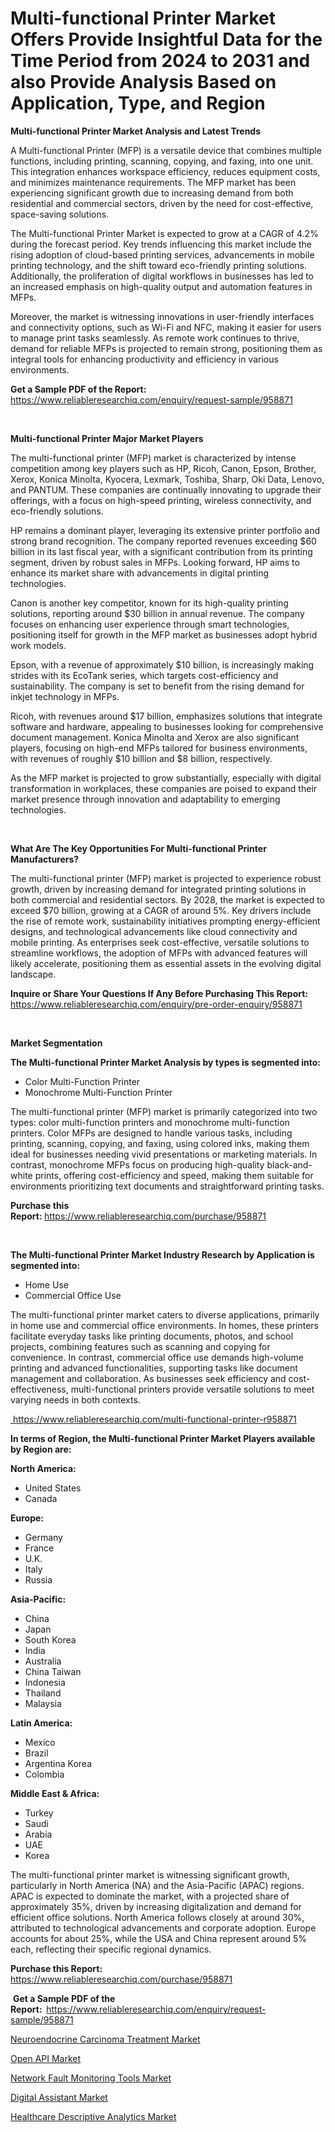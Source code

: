 <p><h1>Multi-functional Printer Market Offers Provide Insightful Data for the Time Period from 2024 to 2031 and also Provide Analysis Based on Application, Type, and Region</h1></p><p><strong>Multi-functional Printer Market Analysis and Latest Trends</strong></p>
<p><p>A Multi-functional Printer (MFP) is a versatile device that combines multiple functions, including printing, scanning, copying, and faxing, into one unit. This integration enhances workspace efficiency, reduces equipment costs, and minimizes maintenance requirements. The MFP market has been experiencing significant growth due to increasing demand from both residential and commercial sectors, driven by the need for cost-effective, space-saving solutions.</p><p>The Multi-functional Printer Market is expected to grow at a CAGR of 4.2% during the forecast period. Key trends influencing this market include the rising adoption of cloud-based printing services, advancements in mobile printing technology, and the shift toward eco-friendly printing solutions. Additionally, the proliferation of digital workflows in businesses has led to an increased emphasis on high-quality output and automation features in MFPs. </p><p>Moreover, the market is witnessing innovations in user-friendly interfaces and connectivity options, such as Wi-Fi and NFC, making it easier for users to manage print tasks seamlessly. As remote work continues to thrive, demand for reliable MFPs is projected to remain strong, positioning them as integral tools for enhancing productivity and efficiency in various environments.</p></p>
<p><strong>Get a Sample PDF of the Report:&nbsp;</strong> <a href="https://www.reliableresearchiq.com/enquiry/request-sample/958871">https://www.reliableresearchiq.com/enquiry/request-sample/958871</a></p>
<p>&nbsp;</p>
<p><strong>Multi-functional Printer Major Market Players</strong></p>
<p><p>The multi-functional printer (MFP) market is characterized by intense competition among key players such as HP, Ricoh, Canon, Epson, Brother, Xerox, Konica Minolta, Kyocera, Lexmark, Toshiba, Sharp, Oki Data, Lenovo, and PANTUM. These companies are continually innovating to upgrade their offerings, with a focus on high-speed printing, wireless connectivity, and eco-friendly solutions.</p><p>HP remains a dominant player, leveraging its extensive printer portfolio and strong brand recognition. The company reported revenues exceeding $60 billion in its last fiscal year, with a significant contribution from its printing segment, driven by robust sales in MFPs. Looking forward, HP aims to enhance its market share with advancements in digital printing technologies.</p><p>Canon is another key competitor, known for its high-quality printing solutions, reporting around $30 billion in annual revenue. The company focuses on enhancing user experience through smart technologies, positioning itself for growth in the MFP market as businesses adopt hybrid work models.</p><p>Epson, with a revenue of approximately $10 billion, is increasingly making strides with its EcoTank series, which targets cost-efficiency and sustainability. The company is set to benefit from the rising demand for inkjet technology in MFPs.</p><p>Ricoh, with revenues around $17 billion, emphasizes solutions that integrate software and hardware, appealing to businesses looking for comprehensive document management. Konica Minolta and Xerox are also significant players, focusing on high-end MFPs tailored for business environments, with revenues of roughly $10 billion and $8 billion, respectively.</p><p>As the MFP market is projected to grow substantially, especially with digital transformation in workplaces, these companies are poised to expand their market presence through innovation and adaptability to emerging technologies.</p></p>
<p>&nbsp;</p>
<p><strong>What Are The Key Opportunities For Multi-functional Printer Manufacturers?</strong></p>
<p><p>The multi-functional printer (MFP) market is projected to experience robust growth, driven by increasing demand for integrated printing solutions in both commercial and residential sectors. By 2028, the market is expected to exceed $70 billion, growing at a CAGR of around 5%. Key drivers include the rise of remote work, sustainability initiatives prompting energy-efficient designs, and technological advancements like cloud connectivity and mobile printing. As enterprises seek cost-effective, versatile solutions to streamline workflows, the adoption of MFPs with advanced features will likely accelerate, positioning them as essential assets in the evolving digital landscape.</p></p>
<p><strong>Inquire or Share Your Questions If Any Before Purchasing This Report:</strong> <a href="https://www.reliableresearchiq.com/enquiry/pre-order-enquiry/958871">https://www.reliableresearchiq.com/enquiry/pre-order-enquiry/958871</a></p>
<p>&nbsp;</p>
<p><strong>Market Segmentation</strong></p>
<p><strong>The Multi-functional Printer Market Analysis by types is segmented into:</strong></p>
<p><ul><li>Color Multi-Function Printer</li><li>Monochrome Multi-Function Printer</li></ul></p>
<p><p>The multi-functional printer (MFP) market is primarily categorized into two types: color multi-function printers and monochrome multi-function printers. Color MFPs are designed to handle various tasks, including printing, scanning, copying, and faxing, using colored inks, making them ideal for businesses needing vivid presentations or marketing materials. In contrast, monochrome MFPs focus on producing high-quality black-and-white prints, offering cost-efficiency and speed, making them suitable for environments prioritizing text documents and straightforward printing tasks.</p></p>
<p><strong>Purchase this Report:&nbsp;</strong><a href="https://www.reliableresearchiq.com/purchase/958871">https://www.reliableresearchiq.com/purchase/958871</a></p>
<p>&nbsp;</p>
<p><strong>The Multi-functional Printer Market Industry Research by Application is segmented into:</strong></p>
<p><ul><li>Home Use</li><li>Commercial Office Use</li></ul></p>
<p><p>The multi-functional printer market caters to diverse applications, primarily in home use and commercial office environments. In homes, these printers facilitate everyday tasks like printing documents, photos, and school projects, combining features such as scanning and copying for convenience. In contrast, commercial office use demands high-volume printing and advanced functionalities, supporting tasks like document management and collaboration. As businesses seek efficiency and cost-effectiveness, multi-functional printers provide versatile solutions to meet varying needs in both contexts.</p></p>
<p><a href="https://www.reliableresearchiq.com/multi-functional-printer-r958871">&nbsp;https://www.reliableresearchiq.com/multi-functional-printer-r958871</a></p>
<p><strong>In terms of Region, the Multi-functional Printer Market Players available by Region are:</strong></p>
<p>
    <p> <strong> North America: </strong>
        <ul>
            <li>United States</li>
            <li>Canada</li>
        </ul>
        </p> 
    <p> <strong> Europe: </strong>
        <ul>
            <li>Germany</li>
            <li>France</li>
            <li>U.K.</li>
            <li>Italy</li>
            <li>Russia</li>
        </ul>
        </p> 
    <p> <strong> Asia-Pacific: </strong>
        <ul>
            <li>China</li>
            <li>Japan</li>
            <li>South Korea</li>
            <li>India</li>
            <li>Australia</li>
            <li>China Taiwan</li>
            <li>Indonesia</li>
            <li>Thailand</li>
            <li>Malaysia</li>
        </ul>
        </p> 
    <p> <strong> Latin America: </strong>
        <ul>
            <li>Mexico</li>
            <li>Brazil</li>
            <li>Argentina Korea</li>
            <li>Colombia</li>
        </ul>
        </p> 
    <p> <strong> Middle East & Africa: </strong>
        <ul>
            <li>Turkey</li>
            <li>Saudi</li>
            <li>Arabia</li>
            <li>UAE</li>
            <li>Korea</li>
        </ul>
    </p>
    </p>
<p><p>The multi-functional printer market is witnessing significant growth, particularly in North America (NA) and the Asia-Pacific (APAC) regions. APAC is expected to dominate the market, with a projected share of approximately 35%, driven by increasing digitalization and demand for efficient office solutions. North America follows closely at around 30%, attributed to technological advancements and corporate adoption. Europe accounts for about 25%, while the USA and China represent around 5% each, reflecting their specific regional dynamics.</p></p>
<p><strong>Purchase this Report: </strong><a href="https://www.reliableresearchiq.com/purchase/958871">https://www.reliableresearchiq.com/purchase/958871</a></p>
<p>&nbsp;<strong>Get a Sample PDF of the Report:&nbsp;&nbsp;</strong><a href="https://www.reliableresearchiq.com/enquiry/request-sample/958871">https://www.reliableresearchiq.com/enquiry/request-sample/958871</a></p>
<p><strong></strong></p>
<p><p><a href="https://www.linkedin.com/pulse/future-trends-global-neuroendocrine-carcinoma-treatment-g3iff?trackingId=iMVQp2CGTw6%2Fntl8t17zqg%3D%3D">Neuroendocrine Carcinoma Treatment Market</a></p><p><a href="https://www.linkedin.com/pulse/global-open-api-market-size-expected-reach-cagr-44-report-hoekf?trackingId=iMlPi8lWT16b73TA40A4HQ%3D%3D">Open API Market</a></p><p><a href="https://www.linkedin.com/pulse/global-network-fault-monitoring-tools-industry-analysis-report-nfzrf?trackingId=Mhimzsk7GJpQnPIViCkZqw%3D%3D">Network Fault Monitoring Tools Market</a></p><p><a href="https://www.linkedin.com/pulse/digital-assistant-market-global-regional-analysis-focus-s1ruf?trackingId=P5M8GRdpRfuQwF68slo9SA%3D%3D">Digital Assistant Market</a></p><p><a href="https://www.linkedin.com/pulse/mapping-healthcare-descriptive-analytics-market-trends-challenges-fpgvf?trackingId=4FfG8iiORJKaIMUUvqsj%2BQ%3D%3D">Healthcare Descriptive Analytics Market</a></p></p>